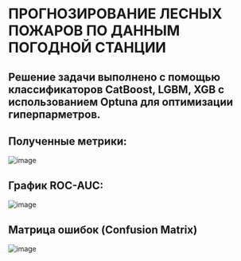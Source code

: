 # ПРОГНОЗИРОВАНИЕ ЛЕСНЫХ ПОЖАРОВ ПО ДАННЫМ ПОГОДНОЙ СТАНЦИИ

## Решение задачи выполнено с помощью классификаторов CatBoost, LGBM, XGB c использованием Optuna для оптимизации гиперпарметров.

## Полученные метрики:
![image](https://github.com/GorshkovAndrey/Forest_fires/assets/130226207/987380f5-0a66-445d-be06-d32c0f950002)

## График ROC-AUC:
![image](https://github.com/GorshkovAndrey/Forest_fires/assets/130226207/9c9649cc-7b45-4928-a0bf-2202659d4c68)

## Матрица ошибок (Confusion Matrix)
![image](https://github.com/GorshkovAndrey/Forest_fires/assets/130226207/bf52cb77-ba6a-4546-b990-413a7dfc3ebc)

